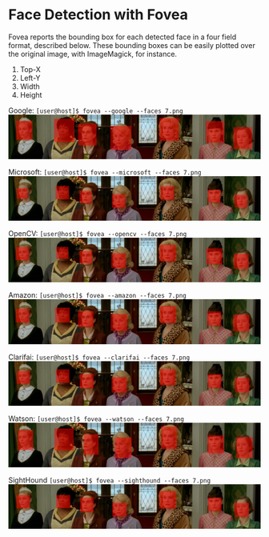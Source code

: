 # Face Detection with Fovea


Fovea reports the bounding box for each detected face in a four field format, described below. These bounding boxes can be easily plotted over the original image, with ImageMagick, for instance.

  1. Top-X 
  2. Left-Y
  3. Width
  4. Height


Google: `[user@host]$ fovea --google --faces 7.png`
![Google](images/7.png-google.png)

Microsoft: `[user@host]$ fovea --microsoft --faces 7.png`
![Microsoft](images/7.png-microsoft.png)

OpenCV: `[user@host]$ fovea --opencv --faces 7.png`
![OpenCV](images/7.png-opencv.png)

Amazon: `[user@host]$ fovea --amazon --faces 7.png`
![Rekognition](images/7.png-amazon.png)

Clarifai: `[user@host]$ fovea --clarifai --faces 7.png`
![Clarifai](images/7.png-clarifai.png)

Watson: `[user@host]$ fovea --watson --faces 7.png`
![Watson](images/7.png-watson.png)

SightHound `[user@host]$ fovea --sighthound --faces 7.png`
![SightHound](images/7.png-sighthound.png)

